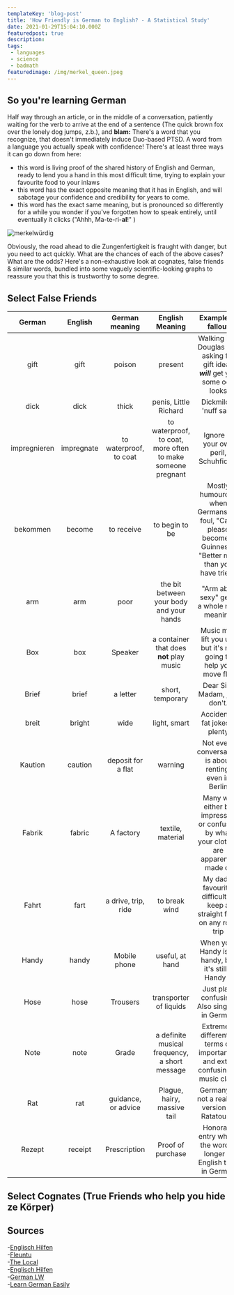 ```yaml
---
templateKey: 'blog-post'
title: 'How Friendly is German to English? - A Statistical Study'
date: 2021-01-29T15:04:10.000Z
featuredpost: true
description:
tags:
 - languages
 - science
 - badmath
featuredimage: /img/merkel_queen.jpeg
---
```


>
## So you're learning German

Half way through an article, or in the middle of a conversation, patiently waiting for the verb to arrive at the end of a sentence (The quick brown fox over the lonely dog jumps, z.b.), and **blam:**
There's a word that you recognize, that doesn't immediately induce Duo-based PTSD. A word from a language you actually speak with confidence! There's at least three ways it can go down from here:
- this word is living proof of the shared history of English and German, ready to lend you a hand in this most difficult time, trying to explain your favourite food to your inlaws
- this word has the exact opposite meaning that it has in English, and will sabotage your confidence and credibility for years to come.
- this word has the exact same meaning, but is pronounced so differently for a while you wonder if you've forgotten how to speak entirely, until eventually it clicks ("Ahhh, Ma-te-ri-**al**!" )

![merkelwürdig](/img/merkel_queen.jpeg)

Obviously, the road ahead to die Zungenfertigkeit is fraught with danger, but you need to act quickly. What are the chances of each of the above cases? What are the odds?
Here's a non-exhaustive look at cognates, false friends & similar words, bundled into some vaguely scientific-looking graphs to reassure you that this is trustworthy to some degree.

## Select False Friends

| German | English | German meaning | English Meaning | Example of fallout |
|:-------------:|:-------------:|:---------------:|:----------------:|:-------------------:|
| gift | gift | poison | present | Walking into Douglas and asking for gift ideas ***will*** get you some odd looks |
| dick | dick | thick | penis, Little Richard | Dickmilch, 'nuff said' |
| impregnieren | impregnate | to waterproof, to coat | to waterproof, to coat, more often to make someone pregnant | Ignore at your own peril, Schuhficker |
| bekommen | become | to receive | to begin to be | Mostly humourous when Germans fall foul, "Can I please become a Guinness? "Better men than you have tried" |
| arm | arm | poor | the bit between your body and your hands | "Arm aber sexy" get's a whole new meaning |
| Box | box | Speaker | a container that does **not** play music | Music may lift you up, but it's not going to help you move flat |
| Brief | brief | a letter | short, temporary | Dear Sir / Madam, just don't. |
| breit | bright | wide | light, smart | Accidental fat jokes a plenty |
| Kaution | caution | deposit for a flat | warning | Not every conversation is about renting, even in Berlin |
| Fabrik | fabric | A factory | textile, material | Many will either be impressed or confused by what your clothes are apparently made of |
| Fahrt | fart | a drive, trip, ride | to break wind | My dad's favourite, difficult to keep a straight face on any road trip |
| Handy | handy | Mobile phone | useful, at hand | When your Handy isn't handy, but it's still a Handy :/ |
| Hose | hose | Trousers | transporter of liquids | Just plain confusing. Also singular in German |
| Note | note | Grade | a definite musical frequency, a short message | Extremely different in terms of importance, and extra confusing in music class |
| Rat | rat | guidance, or advice | Plague, hairy, massive tail | Germany is not a real life version of Ratatouille |
| Rezept | receipt | Prescription | Proof of purchase | Honorary entry where the word is longer in English than in German |



## Select Cognates (True Friends who help you hide ze Körper)

<!---
| German | English | Meaning | Example of awesomeness |
|:-------------:|:-------------:|:---------------:|:----------------:|
| Alphabet | alphabet | the very building blocks of words | helpful to be able to fall back on |
| April, August | April, August | Basically all the months of the year | At least you'll always be able to read a calendar |
| Apfel | apple | fruit, overly successful tech company | Keep the doctor at bay and your account empty in either language |
| Bank | bank | place that keeps more of your money than you do | Financial matters are safe |
| bitter | bitter | sharp taste, disappointing | It'll help you adequately describe your failings and how you feel about them |
| blind | blind | unable to see | Handy to describe yourself after missing something particularly obvious, albeit rather ableist |
| Box | box | deifnition | ideal |
| brav | brave | deifnition | ideal |
| Brief | brief | deifnition | ideal |
| breit | bright | deifnition | ideal |
| Kaution | caution | deifnition | ideal |
| Fabrik | fabric | deifnition | ideal |
| Fahrt | fart | deifnition | ideal |
| vor | for | deifnition | ideal |
| Handy | handy | deifnition | ideal |
| hose | hose | deifnition | ideal |
>
## Edge cases / weirdness
comments, like different pronunciation despite being same word/spelling
anedocte anesthesia
>
## Summation & Conclusion
summed table
terrible graph ![santaeatyourheartout](/img/graph.jpg)

suggestions of missing words to increase exhaustiveness please tweet @Difeorleth
-->
## Sources
-[Englisch Hilfen](https://www.englisch-hilfen.de/en/words/false_friends.htm)  
-[Fleuntu](https://www.fluentu.com/blog/german/false-friends-english-german/)  
-[The Local](https://www.thelocal.de/20180312/the-top-10-false-friends-between-german-and-english)  
-[Englisch Hilfen](https://www.englisch-hilfen.de/en/words/true_friends.htm)  
-[German LW](https://www.germanlw.com/same-words-in-german-and-english/)  
-[Learn German Easily](https://learn-german-easily.com/same-meaning-in-german-and-english)  

